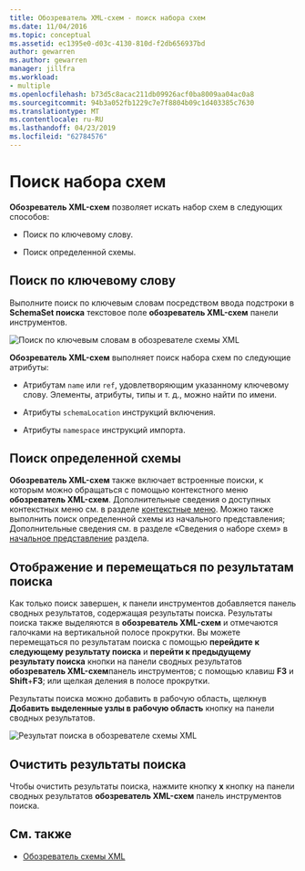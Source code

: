 ```yaml
---
title: Обозреватель XML-схем - поиск набора схем
ms.date: 11/04/2016
ms.topic: conceptual
ms.assetid: ec1395e0-d03c-4130-810d-f2db656937bd
author: gewarren
ms.author: gewarren
manager: jillfra
ms.workload:
- multiple
ms.openlocfilehash: b73d5c8acac211db09926acf0ba8009aa04ac0a8
ms.sourcegitcommit: 94b3a052fb1229c7e7f8804b09c1d403385c7630
ms.translationtype: MT
ms.contentlocale: ru-RU
ms.lasthandoff: 04/23/2019
ms.locfileid: "62784576"
---
```

# <a name="search-the-schema-set"></a>Поиск набора схем

**Обозреватель XML-схем** позволяет искать набор схем в следующих способов:

- Поиск по ключевому слову.

- Поиск определенной схемы.

## <a name="keyword-search"></a>Поиск по ключевому слову

 Выполните поиск по ключевым словам посредством ввода подстроки в **SchemaSet поиска** текстовое поле **обозреватель XML-схем** панели инструментов.

 ![Поиск по ключевым словам в обозревателе схемы XML](../xml-tools/media/schemaexplorersearch.gif)

 **Обозреватель XML-схем** выполняет поиск набора схем по следующие атрибуты:

- Атрибутам `name` или `ref`, удовлетворяющим указанному ключевому слову. Элементы, атрибуты, типы и т. д., можно найти по имени.

- Атрибуты `schemaLocation` инструкций включения.

- Атрибуты `namespace` инструкций импорта.

## <a name="schema-specific-search"></a>Поиск определенной схемы

 **Обозреватель XML-схем** также включает встроенные поиски, к которым можно обращаться с помощью контекстного меню **обозреватель XML-схем**. Дополнительные сведения о доступных контекстных меню см. в разделе [контекстные меню](../xml-tools/context-menus-xml-schema-explorer.md). Можно также выполнить поиск определенной схемы из начального представления; Дополнительные сведения см. в разделе «Сведения о наборе схем» в [начальное представление](../xml-tools/start-view.md) раздела.

## <a name="display-and-navigate-search-results"></a>Отображение и перемещаться по результатам поиска

 Как только поиск завершен, к панели инструментов добавляется панель сводных результатов, содержащая результаты поиска. Результаты поиска также выделяются в **обозреватель XML-схем** и отмечаются галочками на вертикальной полосе прокрутки. Вы можете перемещаться по результатам поиска с помощью **перейдите к следующему результату поиска** и **перейти к предыдущему результату поиска** кнопки на панели сводных результатов **обозреватель XML-схем**панель инструментов; с помощью клавиш **F3** и **Shift**+**F3**; или щелкая деления в полосе прокрутки.

 Результаты поиска можно добавить в рабочую область, щелкнув **Добавить выделенные узлы в рабочую область** кнопку на панели сводных результатов.

 ![Результат поиска в обозревателе схемы XML](../xml-tools/media/schemaexplorersearchresult.gif)

## <a name="clear-search-results"></a>Очистить результаты поиска

 Чтобы очистить результаты поиска, нажмите кнопку **x** кнопку на панели сводных результатов **обозреватель XML-схем** панель инструментов поиска.

## <a name="see-also"></a>См. также

- [Обозреватель схемы XML](../xml-tools/xml-schema-explorer.md)